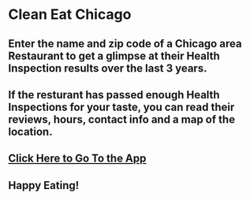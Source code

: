 # Clean Eat Chicago

## Enter the name and zip code of a Chicago area Restaurant to get a glimpse at their Health Inspection results over the last 3 years. 

## If the resturant has passed enough Health Inspections for your taste, you can read their reviews, hours, contact info and a map of the location. 

## [Click Here to Go To the App](https://melissaintrees.github.io/CleanEatChicago)

## Happy Eating!
